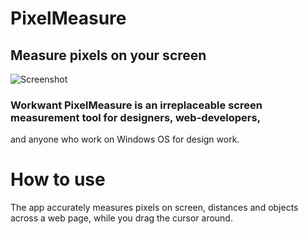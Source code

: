 # PixelMeasure
## Measure pixels on your screen
![Screenshot](https://i.imgur.com/F4yfrrk.gif)
### Workwant PixelMeasure is an irreplaceable screen measurement tool for designers, web-developers,
and anyone who work on Windows OS for design work. 
# How to use
The app accurately measures pixels on screen, distances and objects across a web page, while you drag the cursor around.
